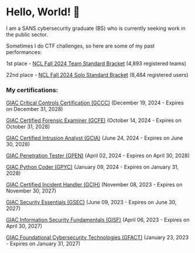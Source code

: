 # Hello, World! 👋

I am a SANS cybersecurity graduate (BS) who is currently seeking work in the public sector. 

Sometimes I do CTF challenges, so here are some of my past performances:

1st place - [NCL Fall 2024 Team Standard Bracket](https://cyberskyline.com/report/02UBGQH38H3E) (4,893 registered teams)

22nd place - [NCL Fall 2024 Solo Standard Bracket](https://cyberskyline.com/report/3FCQ51HVEVFE) (8,484 registered users)

### My certifications:
[GIAC Critical Controls Certification (GCCC)](https://www.credly.com/badges/acfb6c9c-ca91-47e5-800b-baa80e09666e) (December 19, 2024 - Expires on December 31, 2028)

[GIAC Certified Forensic Examiner (GCFE)](https://www.credly.com/badges/326ad7d8-bd07-4ca1-8cc8-e2663016297a) (October 14, 2024 - Expires on October 31, 2028)

[GIAC Certified Intrusion Analyst (GCIA)](https://www.credly.com/badges/bf838c5a-03ec-4856-addd-04b81e5cc0a8) (June 24, 2024 - Expires on June 30, 2028)

[GIAC Penetration Tester (GPEN)](https://www.credly.com/badges/dc2629dd-cee6-4362-9502-b85badbcafb4) (April 02, 2024 - Expires on April 30, 2028)

[GIAC Python Coder (GPYC)](https://www.credly.com/badges/3d25b026-f3b2-4c0e-8f99-0ea89fc9c922) (January 09, 2024 - Expires on January 31, 2028)

[GIAC Certified Incident Handler (GCIH)](https://www.credly.com/badges/192523b8-0871-48f2-bf03-5931ae4dcfc5) (November 08, 2023 - Expires on November 30, 2027)

[GIAC Security Essentials (GSEC)](https://www.credly.com/badges/438ec7ad-de16-499e-81af-3d6d6d7ee7fa) (June 09, 2023 - Expires on June 30, 2027)

[GIAC Information Security Fundamentals (GISF)](https://www.credly.com/badges/83e75cec-9eab-431e-9e06-a3b6cf5690eb) (April 06, 2023 - Expires on April 30, 2027)

[GIAC Foundational Cybersecurity Technologies (GFACT)](https://www.credly.com/badges/2c13f3ee-16e7-48b2-aa37-49b630e5a0bc) (January 23, 2023 - Expires on January 31, 2027)
